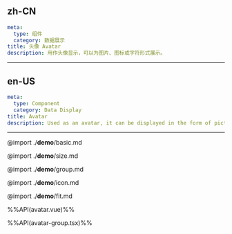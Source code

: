 ## zh-CN
```yaml
meta:
  type: 组件
  category: 数据展示
title: 头像 Avatar
description: 用作头像显示，可以为图片、图标或字符形式展示。
```
---
## en-US
```yaml
meta:
  type: Component
  category: Data Display
title: Avatar
description: Used as an avatar, it can be displayed in the form of pictures, icons or characters.
```
---

@import ./__demo__/basic.md

@import ./__demo__/size.md

@import ./__demo__/group.md

@import ./__demo__/icon.md

@import ./__demo__/fit.md

%%API(avatar.vue)%%

%%API(avatar-group.tsx)%%
